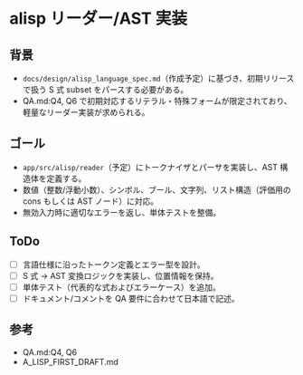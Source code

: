 # alisp リーダー/AST 実装

## 背景
- `docs/design/alisp_language_spec.md`（作成予定）に基づき、初期リリースで扱う S 式 subset をパースする必要がある。
- QA.md:Q4, Q6 で初期対応するリテラル・特殊フォームが限定されており、軽量なリーダー実装が求められる。

## ゴール
- `app/src/alisp/reader`（予定）にトークナイザとパーサを実装し、AST 構造体を定義する。
- 数値（整数/浮動小数）、シンボル、ブール、文字列、リスト構造（評価用の cons もしくは AST ノード）に対応。
- 無効入力時に適切なエラーを返し、単体テストを整備。

## ToDo
- [ ] 言語仕様に沿ったトークン定義とエラー型を設計。
- [ ] S 式 → AST 変換ロジックを実装し、位置情報を保持。
- [ ] 単体テスト（代表的な式およびエラーケース）を追加。
- [ ] ドキュメント/コメントを QA 要件に合わせて日本語で記述。

## 参考
- QA.md:Q4, Q6
- A_LISP_FIRST_DRAFT.md
